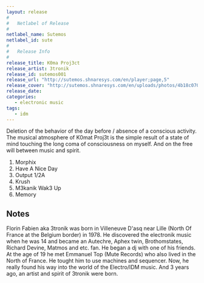 ```yaml
---
layout: release
#
#   Netlabel of Release
#
netlabel_name: Sutemos
netlabel_id: sute
#
#   Release Info
#
release_title: K0ma Proj3ct
release_artist: 3tronik
release_id: sutemos001
release_url: "http://sutemos.shnaresys.com/en/player;page,5"
release_cover: "http://sutemos.shnaresys.com/en/uploads/photos/4b18c070bb2a.jpg"
release_date: 
categories:
   - electronic music
tags:
   - idm
---
```

Deletion of the behavior of the day before / absence of a conscious activity. The musical atmosphere of K0mat Proj3t is the simple result of a state of mind touching the long coma of consciousness on myself. And on the free will between music and spirit.

1. Morphix
2. Have A Nice Day
3. Output 1/2A
4. Krush
5. M3kanik Wak3 Up
6. Memory


## Notes

Florin Fabien aka 3tronik was born in Villeneuve D'asq near Lille (North Of France at the Belgium border) in 1978. He discovered the electronik music when he was 14 and became an Autechre, Aphex twin, Brothomstates, Richard Devine, Matmos and etc. fan. He began a dj with one of his friends. At the age of 19 he met Emmanuel Top (Mute Records) who also lived in the North of France. He tought him to use machines and sequencer. Now, he really found his way into the world of the Electro/IDM music. And 3 years ago, an artist and spirit of 3tronik were born.
